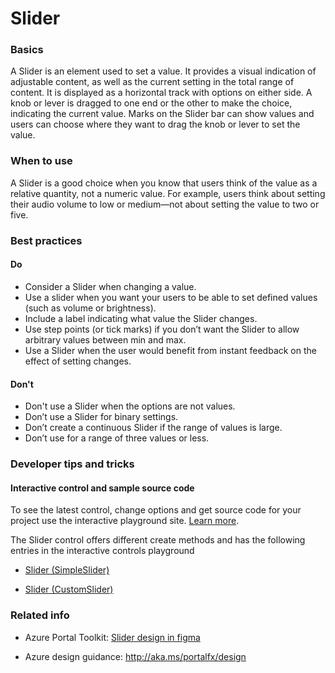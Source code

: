 ﻿# Slider

 
<a name="basics"></a>
### Basics
A Slider is an element used to set a value. It provides a visual indication of adjustable content, as well as the current setting in the total range of content. It is displayed as a horizontal track with options on either side. A knob or lever is dragged to one end or the other to make the choice, indicating the current value. Marks on the Slider bar can show values and users can choose where they want to drag the knob or lever to set the value.


<!-- TODO get an IMAGE to embed here -->

<!-- TODO get an SAMPLE CODE to embed here -->

 
<a name="when-to-use"></a>
### When to use
A Slider is a good choice when you know that users think of the value as a relative quantity, not a numeric value. For example, users think about setting their audio volume to low or medium—not about setting the value to two or five.


 
<a name="best-practices"></a>
### Best practices

<a name="best-practices-do"></a>
#### Do

* Consider a Slider when changing a value.
* Use a slider when you want your users to be able to set defined values (such as volume or brightness).
* Include a label indicating what value the Slider changes.
* Use step points (or tick marks) if you don’t want the Slider to allow arbitrary values between min and max.
* Use a Slider when the user would benefit from instant feedback on the effect of setting changes.

<a name="best-practices-don-t"></a>
#### Don&#39;t

* Don't use a Slider when the options are not values.
* Don’t use a Slider for binary settings.
* Don’t create a continuous Slider if the range of values is large.
* Don’t use for a range of three values or less.


 
<a name="developer-tips-and-tricks"></a>
### Developer tips and tricks



<a name="developer-tips-and-tricks-interactive-control-and-sample-source-code"></a>
#### Interactive control and sample source code
To see the latest control, change options and get source code for your project use the interactive playground site.  [Learn more](./top-extensions-controls-playground.md).

The Slider control offers different create methods and has the following entries in the interactive controls playground

*  <a href="https://ms.portal.azure.com/?Microsoft_Azure_Playground=true#blade/Microsoft_Azure_Playground/ControlsIndexBlade/Slider_createSimpleSlider_Playground" target="_blank">Slider (SimpleSlider)</a>

*  <a href="https://ms.portal.azure.com/?Microsoft_Azure_Playground=true#blade/Microsoft_Azure_Playground/ControlsIndexBlade/Slider_createCustomSlider_Playground" target="_blank">Slider (CustomSlider)</a>

 


 
<a name="related-info"></a>
### Related info

* Azure Portal Toolkit: <a href="https://www.figma.com/file/Bwn8rmUOYtnPRwA3JoQTBn/Azure-Portal-Toolkit?node-id=3492%3A393895" target="_blank">Slider design in figma</a> 

* Azure design guidance:  http://aka.ms/portalfx/design


